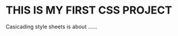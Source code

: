 THIS IS MY FIRST CSS PROJECT
=================================
Casicading style sheets is about ......